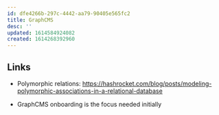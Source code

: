 ```yaml
---
id: dfe4266b-297c-4442-aa79-90405e565fc2
title: GraphCMS
desc: ''
updated: 1614584924082
created: 1614268392960
---
```


## Links

- Polymorphic relations:
  https://hashrocket.com/blog/posts/modeling-polymorphic-associations-in-a-relational-database

- GraphCMS onboarding is the focus needed initially

